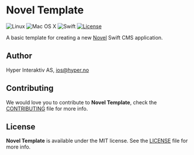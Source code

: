 # Novel Template

![Linux](https://img.shields.io/badge/os-linux-green.svg?style=flat)
![Mac OS X](https://img.shields.io/badge/os-Mac%20OS%20X-green.svg?style=flat)
![Swift](https://img.shields.io/badge/%20in-swift%203.0.2-orange.svg)
[![License](http://img.shields.io/badge/license-MIT-brightgreen.svg)](http://opensource.org/licenses/MIT)

A basic template for creating a new [Novel](https://github.com/hyperoslo/novel-template)
Swift CMS application.

## Author

Hyper Interaktiv AS, ios@hyper.no

## Contributing

We would love you to contribute to **Novel Template**, check the [CONTRIBUTING](https://github.com/hyperoslo/novel-template/blob/master/CONTRIBUTING.md)
file for more info.

## License

**Novel Template** is available under the MIT license. See the [LICENSE](https://github.com/hyperoslo/novel-template/blob/master/LICENSE.md) file for more info.
